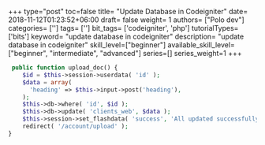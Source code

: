+++
type="post"
toc=false
title= "Update Database in Codeigniter"
date= 2018-11-12T01:23:52+06:00
draft= false
weight= 1
authors= ["Polo dev"]
categories= ['']
tags= ['']
bit_tags= ['codeigniter', 'php']
tutorialTypes=['bits']
keyword= "update database in codeigniter"
description= "update database in codeigniter"
skill_level=["beginner"]
available_skill_level=["beginner", "intermediate", "advanced"]
series=[]
series_weight=1
+++

~~~php
 public function upload_doc() {
    $id = $this->session->userdata( 'id' );
    $data = array(
      'heading' => $this->input->post('heading'),
    );
    $this->db->where( 'id', $id );
    $this->db->update( 'clients_web', $data );
    $this->session->set_flashdata( 'success', 'All updated successfully' );
    redirect( '/account/upload' );
}
~~~
